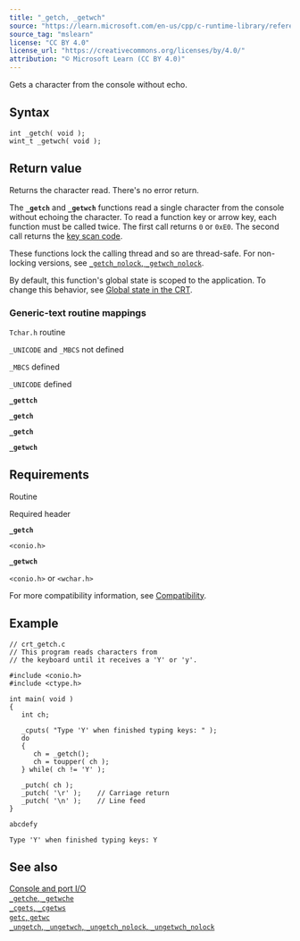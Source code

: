 ```yaml
---
title: "_getch, _getwch"
source: "https://learn.microsoft.com/en-us/cpp/c-runtime-library/reference/getch-getwch?view=msvc-170"
source_tag: "mslearn"
license: "CC BY 4.0"
license_url: "https://creativecommons.org/licenses/by/4.0/"
attribution: "© Microsoft Learn (CC BY 4.0)"
---
```

Gets a character from the console without echo.

## Syntax

```
int _getch( void );
wint_t _getwch( void );
```

## Return value

Returns the character read. There's no error return.

The **`_getch`** and **`_getwch`** functions read a single character from the console without echoing the character. To read a function key or arrow key, each function must be called twice. The first call returns `0` or `0xE0`. The second call returns the [key scan code](https://learn.microsoft.com/en-us/previous-versions/visualstudio/visual-studio-6.0/aa299374\(v=vs.60\)).

These functions lock the calling thread and so are thread-safe. For non-locking versions, see [`_getch_nolock`, `_getwch_nolock`](https://learn.microsoft.com/en-us/cpp/c-runtime-library/reference/getch-nolock-getwch-nolock?view=msvc-170).

By default, this function's global state is scoped to the application. To change this behavior, see [Global state in the CRT](https://learn.microsoft.com/en-us/cpp/c-runtime-library/global-state?view=msvc-170).

### Generic-text routine mappings

`Tchar.h` routine

`_UNICODE` and `_MBCS` not defined

`_MBCS` defined

`_UNICODE` defined

**`_gettch`**

**`_getch`**

**`_getch`**

**`_getwch`**

## Requirements

Routine

Required header

**`_getch`**

`<conio.h>`

**`_getwch`**

`<conio.h>` or `<wchar.h>`

For more compatibility information, see [Compatibility](https://learn.microsoft.com/en-us/cpp/c-runtime-library/compatibility?view=msvc-170).

## Example

```
// crt_getch.c
// This program reads characters from
// the keyboard until it receives a 'Y' or 'y'.

#include <conio.h>
#include <ctype.h>

int main( void )
{
   int ch;

   _cputs( "Type 'Y' when finished typing keys: " );
   do
   {
      ch = _getch();
      ch = toupper( ch );
   } while( ch != 'Y' );

   _putch( ch );
   _putch( '\r' );    // Carriage return
   _putch( '\n' );    // Line feed
}
```

```
abcdefy
```

```
Type 'Y' when finished typing keys: Y
```

## See also

[Console and port I/O](https://learn.microsoft.com/en-us/cpp/c-runtime-library/console-and-port-i-o?view=msvc-170)  
[`_getche`, `_getwche`](https://learn.microsoft.com/en-us/cpp/c-runtime-library/reference/getche-getwche?view=msvc-170)  
[`_cgets`, `_cgetws`](https://learn.microsoft.com/en-us/cpp/c-runtime-library/cgets-cgetws?view=msvc-170)  
[`getc`, `getwc`](https://learn.microsoft.com/en-us/cpp/c-runtime-library/reference/getc-getwc?view=msvc-170)  
[`_ungetch`, `_ungetwch`, `_ungetch_nolock`, `_ungetwch_nolock`](https://learn.microsoft.com/en-us/cpp/c-runtime-library/reference/ungetch-ungetwch-ungetch-nolock-ungetwch-nolock?view=msvc-170)